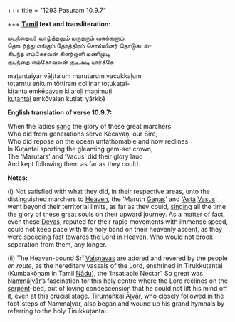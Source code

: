 +++
title = "1293 Pasuram 10.9.7"

+++
**[Tamil](/definition/tamil#history "show Tamil definitions") text and transliteration:**

மடந்தையர் வாழ்த்தலும் மருதரும் வசுக்களும்  
தொடர்ந்து எங்கும் தோத்திரம் சொல்லினர் தொடுகடல்-  
கிடந்த எம்கேசவன் கிளர்ஒளி மணிமுடி  
குடந்தை எம்கோவலன் குடிஅடி யார்க்கே

maṭantaiyar vāḻttalum marutarum vacukkaḷum  
toṭarntu eṅkum tōttiram colliṉar toṭukaṭal-  
kiṭanta emkēcavaṉ kiḷaroḷi maṇimuṭi  
[kuṭantai](/definition/kutantai#vaishnavism "show kuṭantai definitions") emkōvalaṉ kuṭiaṭi yārkkē

**English translation of verse 10.9.7:**

When the ladies [sang](/definition/sang#history "show sang definitions") the glory of these great marchers  
Who did from generations serve Kēcavaṉ, our Sire,  
Who did repose on the ocean unfathomable and now reclines  
In Kuṭantai sporting the gleaming gem-set crown,  
The ‘Marutars’ and ‘Vacus’ did their glory laud  
And kept following them as far as they could.

**Notes:**

\(i\) Not satisfied with what they did, in their respective areas, unto the distinguished marchers to [Heaven](/definition/heaven#history "show Heaven definitions"), the ‘Maruth [Gaṇas](/definition/gana#history "show Gaṇas definitions")’ and ‘[Aṣṭa](/definition/ashta#history "show Aṣṭa definitions") [Vasus](/definition/vasu#vaishnavism "show Vasus definitions")’ went beyond their territorial limits, as far as they could, [singing](/definition/singing#history "show singing definitions") all the time the glory of these great souls on their upward journey. As a matter of fact, even these [Devas](/definition/deva#vaishnavism "show Devas definitions"), reputed for their rapid movements with immense speed, could not keep pace with the holy band on their heavenly ascent, as they were speeding fast towards the Lord in Heaven, Who would not brook separation from them, any longer.

\(ii\) The Heaven-bound Śrī [Vaiṣṇavas](/definition/vaishnava#vaishnavism "show Vaiṣṇavas definitions") are adored and revered by the people *en route*, as the hereditary vassals of the Lord, enshrined in Tirukkuṭantai (Kumbakōṇam in Tamil [Nādu](/definition/nadu#history "show Nādu definitions")), the ‘Insatiable Nectar’. So great was [Nammāḻvār](/definition/nammalvar#vaishnavism "show Nammāḻvār definitions")’s fascination for this holy centre where the Lord reclines on the [serpent](/definition/serpent#history "show serpent definitions")-bed, out of loving condescension that he could not lift his mind off it, even at this crucial stage. Tirumaṅkai [Āḻvār](/definition/aḻvar#vaishnavism "show Āḻvār definitions"), who closely followed in the foot-steps of Nammāḻvār, also began and wound up his grand hymnals by referring to the holy Tirukkuṭantai.


